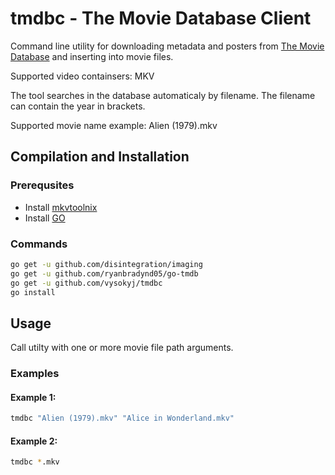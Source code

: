 # tmdbc - The Movie Database Client

Command line utility for downloading metadata and posters from [The Movie Database](https://www.themoviedb.org) and inserting into movie files.

Supported video containsers: MKV

The tool searches in the database automaticaly by filename. The filename can contain the year in brackets.

Supported movie name example: Alien (1979).mkv

## Compilation and Installation

### Prerequsites

*  Install [mkvtoolnix](https://mkvtoolnix.download/)
*  Install [GO](https://golang.org/)

### Commands

```bash
go get -u github.com/disintegration/imaging
go get -u github.com/ryanbradynd05/go-tmdb
go get -u github.com/vysokyj/tmdbc
go install
```

## Usage

Call utilty with one or more movie file path arguments.

### Examples

#### Example 1:

```bash
tmdbc "Alien (1979).mkv" "Alice in Wonderland.mkv"
```

#### Example 2:

```bash
tmdbc *.mkv
```
